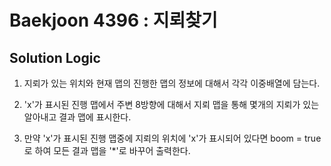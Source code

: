 # Baekjoon 4396 : 지뢰찾기

## Solution Logic

1. 지뢰가 있는 위치와 현재 맵의 진행한 맵의 정보에 대해서 각각 이중배열에 담는다.

2. 'x'가 표시된 진행 맵에서 주변 8방향에 대해서 지뢰 맵을 통해 몇개의 지뢰가 있는 알아내고 결과 맵에 표시한다.

3. 만약 'x'가 표시된 진행 맵중에 지뢰의 위치에 'x'가 표시되어 있다면 boom = true로 하여 모든 결과 맵을 '*'로 바꾸어 출력한다.
